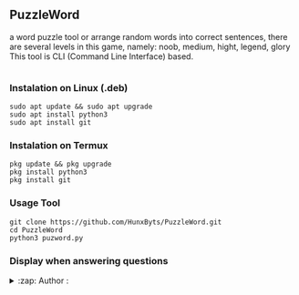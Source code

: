 ## PuzzleWord
a word puzzle tool or arrange random words into correct sentences, there are several levels in this game, namely: noob, medium, hight, legend, glory
This tool is CLI (Command Line Interface) based.

<img src=" "/>

### Instalation on Linux (.deb)
```
sudo apt update && sudo apt upgrade
sudo apt install python3
sudo apt install git
```

### Instalation on Termux 
```
pkg update && pkg upgrade
pkg install python3
pkg install git
```

### Usage Tool
```
git clone https://github.com/HunxByts/PuzzleWord.git
cd PuzzleWord
python3 puzword.py
```

### Display when answering questions

<img src=" "/>

<details>
<summary>:zap: Author :</summary>
- <strong><a href="https://github.com/HunxByts">HunxByts</a></strong>
</details>

